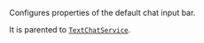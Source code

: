 Configures properties of the default chat input bar.

It is parented to [`TextChatService`](https://create.roblox.com/docs/reference/engine/classes/TextChatService).